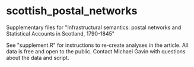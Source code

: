 # scottish_postal_networks
Supplementary files for "Infrastructural semantics: postal networks and Statistical Accounts in Scotland, 1790-1845"

See "supplement.R" for instructions to re-create analyses in the article. All data is free and open to the public. Contact Michael Gavin with questions about the data and script.
